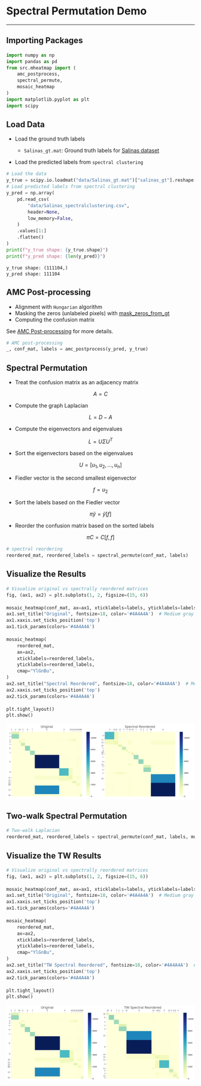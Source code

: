 # Spectral Permutation Demo

---

## Importing Packages

```python
import numpy as np
import pandas as pd
from src.mheatmap import (
    amc_postprocess, 
    spectral_permute, 
    mosaic_heatmap
)
import matplotlib.pyplot as plt
import scipy
```

## Load Data

- Load the ground truth labels

    - `Salinas_gt.mat`: Ground truth labels for [Salinas dataset](http://www.ehu.eus/ccwintco/index.php/Hyperspectral_Remote_Sensing_Scenes)

- Load the predicted labels from `spectral clustering`

```python
# Load the data
y_true = scipy.io.loadmat("data/Salinas_gt.mat")["salinas_gt"].reshape(-1)
# Load predicted labels from spectral clustering
y_pred = np.array(
    pd.read_csv(
        "data/Salinas_spectralclustering.csv",
        header=None,
        low_memory=False,
    )
    .values[1:]
    .flatten()
)
print(f"y_true shape: {y_true.shape}")
print(f"y_pred shape: {len(y_pred)}")
```

    y_true shape: (111104,)
    y_pred shape: 111104

## AMC Post-processing

- Alignment with `Hungarian` algorithm
- Masking the zeros (unlabeled pixels) with [mask_zeros_from_gt](../api/amc-postprocess.md)
- Computing the confusion matrix

See [AMC Post-processing](../api/amc-postprocess.md) for more details.

```python
# AMC post-processing
_, conf_mat, labels = amc_postprocess(y_pred, y_true)
```

## Spectral Permutation

- Treat the confusion matrix as an adjacency matrix

$$
A = C
$$

- Compute the graph Laplacian

$$
L = D - A
$$

- Compute the eigenvectors and eigenvalues

$$
L = U \Sigma U^T
$$

- Sort the eigenvectors based on the eigenvalues

$$
U = [u_1, u_2, \ldots, u_n]
$$

- Fiedler vector is the second smallest eigenvector

$$
f = u_2
$$

- Sort the labels based on the Fiedler vector

$$
\pi\tilde{y} = \tilde{y}[f]
$$

- Reorder the confusion matrix based on the sorted labels

$$
\pi C = C[f, f]
$$

```python
# spectral reordering
reordered_mat, reordered_labels = spectral_permute(conf_mat, labels)
```

## Visualize the Results

```python
# Visualize original vs spectrally reordered matrices
fig, (ax1, ax2) = plt.subplots(1, 2, figsize=(15, 6))

mosaic_heatmap(conf_mat, ax=ax1, xticklabels=labels, yticklabels=labels, cmap="YlGnBu")
ax1.set_title("Original", fontsize=18, color='#4A4A4A')  # Medium gray
ax1.xaxis.set_ticks_position('top')
ax1.tick_params(colors='#4A4A4A')

mosaic_heatmap(
    reordered_mat,
    ax=ax2,
    xticklabels=reordered_labels,
    yticklabels=reordered_labels,
    cmap="YlGnBu",
)
ax2.set_title("Spectral Reordered", fontsize=18, color='#4A4A4A')  # Medium gray
ax2.xaxis.set_ticks_position('top')
ax2.tick_params(colors='#4A4A4A')

plt.tight_layout()
plt.show()
```

![png](images/spectral_permutation.png)

## Two-walk Spectral Permutation

```python
# Two-walk Laplacian
reordered_mat, reordered_labels = spectral_permute(conf_mat, labels, mode='tw')
```

## Visualize the TW Results

```python
# Visualize original vs spectrally reordered matrices
fig, (ax1, ax2) = plt.subplots(1, 2, figsize=(15, 6))

mosaic_heatmap(conf_mat, ax=ax1, xticklabels=labels, yticklabels=labels, cmap="YlGnBu")
ax1.set_title("Original", fontsize=18, color='#4A4A4A')  # Medium gray
ax1.xaxis.set_ticks_position('top')
ax1.tick_params(colors='#4A4A4A')

mosaic_heatmap(
    reordered_mat,
    ax=ax2,
    xticklabels=reordered_labels,
    yticklabels=reordered_labels,
    cmap="YlGnBu",
)
ax2.set_title("TW Spectral Reordered", fontsize=18, color='#4A4A4A')  # Medium gray
ax2.xaxis.set_ticks_position('top')
ax2.tick_params(colors='#4A4A4A')

plt.tight_layout()
plt.show()
```

![png](images/tws_permutation.png)

